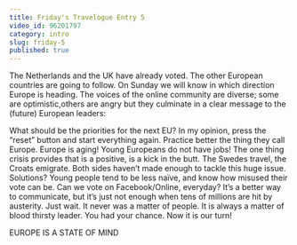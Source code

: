 ```yaml
---
title: Friday's Travelogue Entry 5
video_id: 96201797
category: intro
slug: friday-5
published: true
---
```


The Netherlands and the UK have already voted. The other European countries are going to follow. On Sunday we will know in which direction Europe is heading. The voices of the online community are diverse; some are optimistic,others are angry but they culminate in a clear message to the (future) European leaders:  

What should be the priorities for the next EU? In my opinion, press the “reset” button and start everything again. Practice better the thing they call Europe. Europe is aging! Young Europeans do not have jobs! The one thing crisis provides that is a positive, is a kick in the butt. The Swedes travel, the Croats emigrate. Both sides haven’t made enough to tackle this huge issue. Solutions? Young people tend to be less naïve, and know how misused their vote can be. Can we vote on Facebook/Online, everyday? It’s a better way to communicate, but it’s just not enough when tens of millions are hit by austerity. Just wait. It never was a matter of people. It is always a matter of blood thirsty leader. You had your chance. Now it is our turn!

EUROPE IS A STATE OF MIND 

